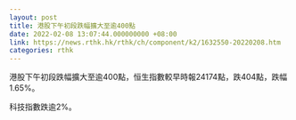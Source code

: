 ```yaml
---
layout: post
title: 港股下午初段跌幅擴大至逾400點
date: 2022-02-08 13:07:44.000000000 +08:00
link: https://news.rthk.hk/rthk/ch/component/k2/1632550-20220208.htm
categories: rthk
---
```


港股下午初段跌幅擴大至逾400點，恒生指數較早時報24174點，跌404點，跌幅1.65%。

科技指數跌逾2%。
